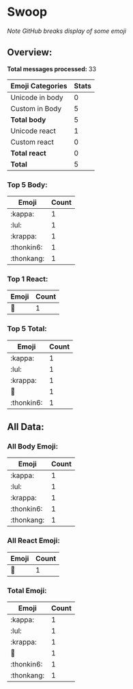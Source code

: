 # Swoop

*Note GitHub breaks display of some emoji*

## Overview:

**Total messages processed:** 33

Emoji Categories | Stats
-------|--------
Unicode in body | 0
Custom in Body | 5
**Total body** | 5
Unicode react | 1
Custom react | 0
**Total react** | 0
**Total** | 5

### Top 5 Body:

Emoji | Count
-------|--------
:kappa: | 1
:lul: | 1
:krappa: | 1
:thonkin6: | 1
:thonkang: | 1

### Top 1 React:

Emoji | Count
-------|--------
🤑 | 1

### Top 5 Total:

Emoji | Count
-------|--------
:kappa: | 1
:lul: | 1
:krappa: | 1
🤑 | 1
:thonkin6: | 1

## All Data:

### All Body Emoji:

Emoji | Count
-------|--------
:kappa: | 1
:lul: | 1
:krappa: | 1
:thonkin6: | 1
:thonkang: | 1

### All React Emoji:

Emoji | Count
-------|--------
🤑 | 1

### Total Emoji:

Emoji | Count
-------|--------
:kappa: | 1
:lul: | 1
:krappa: | 1
🤑 | 1
:thonkin6: | 1
:thonkang: | 1

